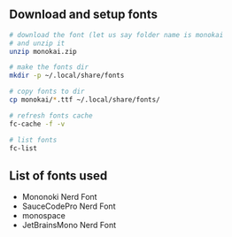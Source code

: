 ## Download and setup fonts


```sh
# download the font (let us say folder name is monokai
# and unzip it
unzip monokai.zip

# make the fonts dir
mkdir -p ~/.local/share/fonts

# copy fonts to dir
cp monokai/*.ttf ~/.local/share/fonts/

# refresh fonts cache
fc-cache -f -v

# list fonts
fc-list
```

## List of fonts used

* Mononoki Nerd Font
* SauceCodePro Nerd Font
* monospace
* JetBrainsMono Nerd Font
